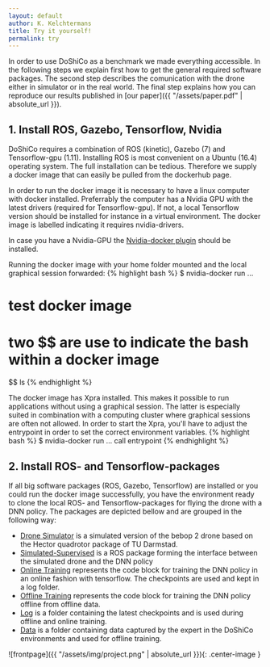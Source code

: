 ```yaml
---
layout: default
author: K. Kelchtermans
title: Try it yourself!
permalink: try
---
```


In order to use DoShiCo as a benchmark we made everything accessible. In the following steps we explain first how to get the general required software packages. The second step describes the comunication with the drone either in simulator or in the real world. The final step explains how you can reproduce our results published in [our paper]({{ "/assets/paper.pdf" | absolute_url }}).

<h2>1. Install ROS, Gazebo, Tensorflow, Nvidia</h2>
DoShiCo requires a combination of ROS (kinetic), Gazebo (7) and Tensorflow-gpu (1.11). Installing ROS is most convenient on a Ubuntu (16.4) operating system. The full installation can be tedious. Therefore we supply a docker image that can easily be pulled from the dockerhub page.

In order to run the docker image it is necessary to have a linux computer with docker installed. Preferrably the computer has a Nvidia GPU with the latest drivers (required for Tensorflow-gpu). If not, a local Tensorflow version should be installed for instance in a virtual environment. The docker image is labelled indicating it requires nvidia-drivers. <!-- In case you can't start it without, please contact me. -->

In case you have a Nvidia-GPU the <a href="https://github.com/NVIDIA/nvidia-docker" target="_blank">Nvidia-docker plugin</a> should be installed. 

Running the docker image with your home folder mounted and the local graphical session forwarded:
{% highlight bash %}
$ nvidia-docker run ...
# test docker image
# two $$ are use to indicate the bash within a docker image
$$ ls
{% endhighlight %}

The docker image has Xpra installed. This makes it possible to run applications without using a graphical session. The latter is especially suited in combination with a computing cluster where graphical sessions are often not allowed. In order to start the Xpra, you'll have to adjust the entrypoint in order to set the correct environment variables.
{% highlight bash %}
$ nvidia-docker run ... call entrypoint
{% endhighlight %}


<h2>2. Install ROS- and Tensorflow-packages</h2>
If all big software packages (ROS, Gazebo, Tensorflow) are installed or you could run the docker image successfully, you have the environment ready to clone the local ROS- and Tensorflow-packages for flying the drone with a DNN policy. The packages are depicted bellow and are grouped in the following way:

* <a href="https://github.com/kkelchte/hector_quadrotor" target="_blank">Drone Simulator</a> is a simulated version of the bebop 2 drone based on the Hector quadrotor package of TU Darmstad.
* <a href="https://github.com/kkelchte/simulated-supervised" target="_blank">Simulated-Supervised</a> is a ROS package forming the interface between the simulated drone and the DNN policy
* <a href="https://github.com/kkelchte/pilot_online" target="_blank">Online Training</a> represents the code block for training the DNN policy in an online fashion with tensorflow. The checkpoints are used and kept in a log folder.
* <a href="https://github.com/kkelchte/pilot_offline" target="_blank">Offline Training</a> represents the code block for training the DNN policy offline from offline data.
* <a href="https://homes.esat.kuleuven.be/~kkelchte/checkpoints/offl_mobsm_test.zip" target="_blank">Log</a> is a folder containing the latest checkpoints and is used during offline and online training.
* <a href="https://homes.esat.kuleuven.be/~kkelchte/pilot_data/data.zip" target="_blank">Data</a> is a folder containing data captured by the expert in the DoShiCo environments and used for offline training.


![frontpage]({{ "/assets/img/project.png" | absolute_url }}){: .center-image }

<!-- 
<h4>Drivers</h4>
<h2>3. Reproduce Results</h2>

In order to reproduce the results there is a big package of ROS required called DoShiCo? / simulation-supervised. This package groups the DoShiCo environments in simulation-supervised-demo, the behavior arbitration control for supervision in a control subpackage and extra tools. The main simulation-supervised package contains scripts required to run the training over different training methods....
<h3>Install DoShi</h3>

<h3>DoShiCo environments</h3>
Demo package of simulation-supervised

<h3>Simulation-Supervision</h3>
Behavior arbitration package and how to use it

<h3>Simulation-Supervision</h3>

![frontpage]({{ "/assets/img/frontpage.png" | absolute_url }}){: .center-image }
 -->